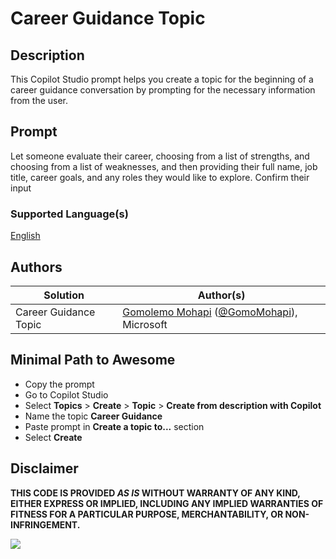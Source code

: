 # Career Guidance Topic

## Description

This Copilot Studio prompt helps you create a topic for the beginning of a career guidance conversation by prompting for the necessary information from the user.

## Prompt

Let someone evaluate their career, choosing from a list of strengths, and choosing from a list of weaknesses, and then providing their full name, job title, career goals, and any roles they would like to explore. Confirm their input

### Supported Language(s)

[English](./en-us/prompt.md)

## Authors

Solution|Author(s)
--------|---------
Career Guidance Topic | [Gomolemo Mohapi](https://github.com/GomoMohapi) ([@GomoMohapi](https://twitter.com/GomoMohapi)), Microsoft

## Minimal Path to Awesome

* Copy the prompt
* Go to Copilot Studio
* Select **Topics** > **Create** > **Topic** > **Create from description with Copilot**
* Name the topic **Career Guidance**
* Paste prompt in **Create a topic to...** section
* Select **Create**

## Disclaimer

**THIS CODE IS PROVIDED *AS IS* WITHOUT WARRANTY OF ANY KIND, EITHER EXPRESS OR IMPLIED, INCLUDING ANY IMPLIED WARRANTIES OF FITNESS FOR A PARTICULAR PURPOSE, MERCHANTABILITY, OR NON-INFRINGEMENT.**

<img src="https://m365-visitor-stats.azurewebsites.net/powerplatform-prompts/samples/copilot-studio/event-registration" aria-hidden="true" />
